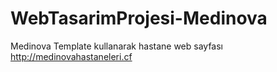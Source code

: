 # WebTasarimProjesi-Medinova
Medinova Template kullanarak hastane web sayfası
http://medinovahastaneleri.cf
